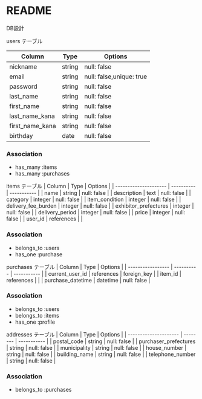 # README
DB設計

users テーブル

| Column          | Type     | Options     |
| --------------- | -------- | ----------- |
| nickname        | string   | null: false |
| email           | string   | null: false,unique: true |
| password        | string   | null: false |
| last_name       | string   | null: false |
| first_name      | string   | null: false |
| last_name_kana  | string   | null: false |
| first_name_kana | string   | null: false |
| birthday        | date     | null: false |

### Association
- has_many :items
- has_many :purchases

items テーブル
| Column                | Type       | Options     |
| --------------------- | ---------- | ----------- |
| name                  | string     | null: false |
| description           | text       | null: false |
| category              | integer    | null: false |
| item_condition        | integer    | null: false |
| delivery_fee_burden   | integer    | null: false |
| exhibitor_prefectures | integer    | null: false |
| delivery_period       | integer    | null: false |
| price                 | integer    | null: false |
| user_id               | references |             |

### Association
- belongs_to :users
- has_one :purchase

purchases テーブル
| Column            | Type       | Options     |
| ----------------- | ---------- | ----------- |
| current_user_id   | references | foreign_key |
| item_id           | references |             |
| purchase_datetime | datetime   | null: false |

### Association
- belongs_to :users
- belongs_to :items
- has_one :profile

addresses テーブル
| Column                | Type     | Options     |
| --------------------- | -------- | ----------- |
| postal_code           | string   | null: false |
| purchaser_prefectures | string   | null: false |
| municipality          | string   | null: false |
| house_number          | string   | null: false |
| building_name         | string   | null: false |
| telephone_number      | string   | null: false |

### Association
- belongs_to :purchases